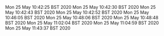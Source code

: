 Mon 25 May 10:42:25 BST 2020
Mon 25 May 10:42:30 BST 2020
Mon 25 May 10:42:43 BST 2020
Mon 25 May 10:42:52 BST 2020
Mon 25 May 10:46:05 BST 2020
Mon 25 May 10:48:06 BST 2020
Mon 25 May 10:48:48 BST 2020
Mon 25 May 11:02:04 BST 2020
Mon 25 May 11:04:59 BST 2020
Mon 25 May 11:43:37 BST 2020
